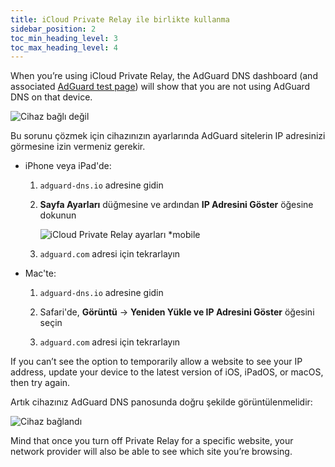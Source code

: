 ```yaml
---
title: iCloud Private Relay ile birlikte kullanma
sidebar_position: 2
toc_min_heading_level: 3
toc_max_heading_level: 4
---
```


When you’re using iCloud Private Relay, the AdGuard DNS dashboard (and associated [AdGuard test page](https://adguard.com/test.html)) will show that you are not using AdGuard DNS on that device.

![Cihaz bağlı değil](https://cdn.adtidy.org/content/kb/dns/private/solving_problems/icloud_private_relay/device-not-connected.jpeg)

Bu sorunu çözmek için cihazınızın ayarlarında AdGuard sitelerin IP adresinizi görmesine izin vermeniz gerekir.

- iPhone veya iPad'de:

    1. `adguard-dns.io` adresine gidin

    1. **Sayfa Ayarları** düğmesine ve ardından **IP Adresini Göster** öğesine dokunun

        ![iCloud Private Relay ayarları *mobile](https://cdn.adtidy.org/content/kb/dns/private/solving_problems/icloud_private_relay/icloudpr.jpg)

    1. `adguard.com` adresi için tekrarlayın

- Mac'te:

    1. `adguard-dns.io` adresine gidin

    1. Safari'de, **Görüntü** → **Yeniden Yükle ve IP Adresini Göster** öğesini seçin

    1. `adguard.com` adresi için tekrarlayın

If you can’t see the option to temporarily allow a website to see your IP address, update your device to the latest version of iOS, iPadOS, or macOS, then try again.

Artık cihazınız AdGuard DNS panosunda doğru şekilde görüntülenmelidir:

![Cihaz bağlandı](https://cdn.adtidy.org/content/kb/dns/private/solving_problems/icloud_private_relay/device-connected.jpeg)

Mind that once you turn off Private Relay for a specific website, your network provider will also be able to see which site you’re browsing.
